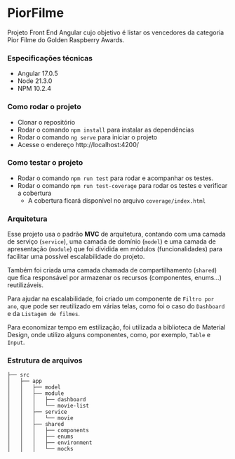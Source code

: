 # PiorFilme

Projeto Front End Angular cujo objetivo é listar os vencedores da categoria Pior Filme do Golden Raspberry Awards.

### Especificações técnicas

- Angular 17.0.5
- Node 21.3.0
- NPM 10.2.4

### Como rodar o projeto

- Clonar o repositório
- Rodar o comando `npm install` para instalar as dependências
- Rodar o comando `ng serve` para iniciar o projeto
- Acesse o endereço http://localhost:4200/

### Como testar o projeto

- Rodar o comando `npm run test` para rodar e acompanhar os testes.
- Rodar o comando `npm run test-coverage` para rodar os testes e verificar a cobertura
  - A cobertura ficará disponível no arquivo `coverage/index.html`

### Arquitetura

Esse projeto usa o padrão **MVC** de arquitetura, contando com uma camada de serviço (`service`), uma camada de domínio (`model`) e uma camada de apresentação (`module`) que foi dividida em módulos (funcionalidades) para facilitar uma possível escalabilidade do projeto.

Também foi criada uma camada chamada de compartilhamento (`shared`) que fica responsável por armazenar os recursos (componentes, enums...) reutilizáveis.

Para ajudar na escalabilidade, foi criado um componente de `Filtro por ano`, que pode ser reutilizado em várias telas, como foi o caso do `Dashboard` e da `Listagem de filmes`.

Para economizar tempo em estilização, foi utilizada a biblioteca de Material Design, onde utilizo alguns componentes, como, por exemplo, `Table` e `Input`.

### Estrutura de arquivos

```
├── src
│   ├── app
│   │   ├── model
│   │   ├── module
│   │   │   ├── dashboard
│   │   │   └── movie-list
│   │   ├── service
│   │   │   └── movie
│   │   ├── shared
│   │   │   ├── components
│   │   │   ├── enums
│   │   │   ├── environment
│   │   │   └── mocks
```
